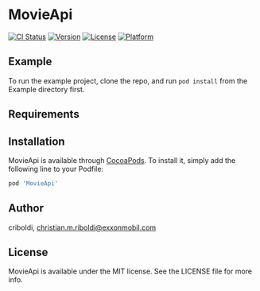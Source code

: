 # MovieApi

[![CI Status](https://img.shields.io/travis/criboldi/MovieApi.svg?style=flat)](https://travis-ci.org/criboldi/MovieApi)
[![Version](https://img.shields.io/cocoapods/v/MovieApi.svg?style=flat)](https://cocoapods.org/pods/MovieApi)
[![License](https://img.shields.io/cocoapods/l/MovieApi.svg?style=flat)](https://cocoapods.org/pods/MovieApi)
[![Platform](https://img.shields.io/cocoapods/p/MovieApi.svg?style=flat)](https://cocoapods.org/pods/MovieApi)

## Example

To run the example project, clone the repo, and run `pod install` from the Example directory first.

## Requirements

## Installation

MovieApi is available through [CocoaPods](https://cocoapods.org). To install
it, simply add the following line to your Podfile:

```ruby
pod 'MovieApi'
```

## Author

criboldi, christian.m.riboldi@exxonmobil.com

## License

MovieApi is available under the MIT license. See the LICENSE file for more info.
